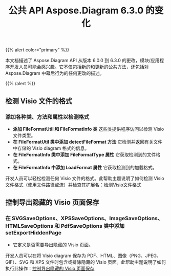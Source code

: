 ﻿---
title: 公共 API Aspose.Diagram 6.3.0 的变化
type: docs
weight: 40
url: /zh/java/public-api-changes-in-aspose-diagram-6-3-0/
---
{{% alert color="primary" %}} 

本文档描述了 Aspose.Diagram API 从版本 6.0.0 到 6.3.0 的更改，模块/应用程序开发人员可能会感兴趣。它不仅包括新的和更新的公共方法，还包括对 Aspose.Diagram 中幕后行为的任何更改的描述。

{{% /alert %}} 
## **检测 Visio 文件的格式**
### **添加各种类、方法和属性以检测格式**
- **添加 FileFormatUtil 和 FileFormatInfo 类** 
 这些类提供程序访问以检测 Visio 文件类型。
- **在 FileFormatUtil 类中添加 detectFileFormat 方法** 
 它检测并返回有关文件中存储的 Visio diagram 格式的信息。
- **在 FileFormatInfo 类中添加 FileFormatType 属性** 
 它获取检测到的文件格式。
- **在 FileFormatInfo 中添加 LoadFormat 属性** 
 它获取检测到的加载格式。

开发人员可以轻松检测任何 Visio 文件的格式。此帮助主题说明了如何检测 Visio 文件格式（使用文件路径或流）并检查其扩展名：[检测Visio文件格式](/diagram/zh/java/introduction/#Introduction-DetecttheFormatofVisioFile)
## **控制导出隐藏的 Visio 页面保存**
### **在 SVGSaveOptions、XPSSaveOptions、ImageSaveOptions、HTMLSaveOptions 和 PdfSaveOptions 类中添加 setExportHiddenPage**
- 它定义是否需要导出隐藏的 Visio 页面。

开发人员可以在将 Visio diagram 保存为 PDF、HTML、图像（PNG、JPEG、GIF）、SVG 和 XPS 文件时包含或排除隐藏的 Visio 页面。此帮助主题说明了如何执行此操作：[控制导出隐藏的 Visio 页面保存](/diagram/zh/java/set-orientation-and-control-the-export-of-hidden-visio-pages-on-saving/#control-the-export-of-hidden-visio-pages-on-saving)
